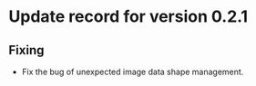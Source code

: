 # Update record for version 0.2.1

## Fixing

- Fix the bug of unexpected image data shape management.